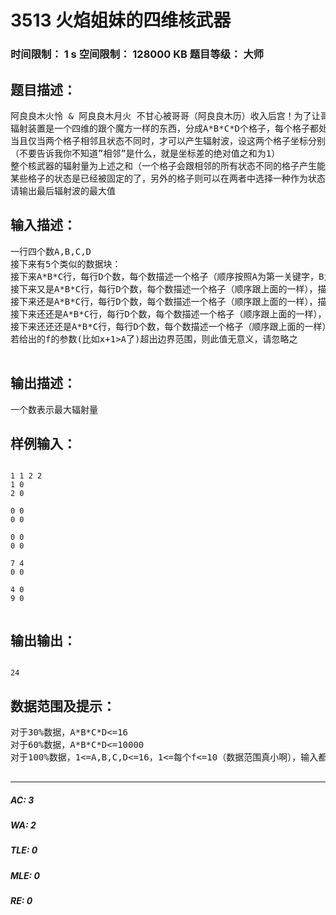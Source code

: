 # 3513 火焰姐妹的四维核武器   
### 时间限制： 1 s     空间限制： 128000 KB     题目等级： 大师  
## 题目描述：  

<pre>
阿良良木火怜 & 阿良良木月火 不甘心被哥哥（阿良良木历）收入后宫！为了让哥哥脑部构造奇特，他们想到了利用核武器，希望辐射波越多越好。  
辐射装置是一个四维的跟个魔方一样的东西，分成A*B*C*D个格子，每个格子都处于两种状态中的一种。  
当且仅当两个格子相邻且状态不同时，才可以产生辐射波，设这两个格子坐标分别为(x1,y1,z1,w1)和(x2,y2,z2,w2)，则这对格子产生的辐射量为f(x1,y1,z1,w1,x2,y2,z2,w2)    (1<=f<=10)。  
（不要告诉我你不知道”相邻”是什么，就是坐标差的绝对值之和为1）  
整个核武器的辐射量为上述之和（一个格子会跟相邻的所有状态不同的格子产生能量，但一对格子只会被算一次，也就是说描述这对格子的二元组是无序的）。  
某些格子的状态是已经被固定的了，另外的格子则可以在两者中选择一种作为状态（必须选择一种）。  
请输出最后辐射波的最大值
</pre>
  
  
## 输入描述：  

<pre>
一行四个数A,B,C,D  
接下来有5个类似的数据块：  
接下来A*B*C行，每行D个数，每个数描述一个格子（顺序按照A为第一关键字，B为第二关键字，C为第三关键字，D为第四关键字），若为1则表示已经被固定成第一种状态；若为2则表示已经被固定成第二种状态；若为0则表示可以由你选择。  
接下来又是A*B*C行，每行D个数，每个数描述一个格子（顺序跟上面的一样），描述(x,y,z,w)这个格子的数表示的是f(x,y,z,w,x+1,y,z,w)的值；  
接下来还是A*B*C行，每行D个数，每个数描述一个格子（顺序跟上面的一样），描述(x,y,z,w)这个格子的数表示的是f(x,y,z,w,x,y+1,z,w)的值；  
接下来还还是A*B*C行，每行D个数，每个数描述一个格子（顺序跟上面的一样），描述(x,y,z,w)这个格子的数表示的是f(x,y,z,w,x,y,z+1,w)的值；  
接下来还还还是A*B*C行，每行D个数，每个数描述一个格子（顺序跟上面的一样），描述(x,y,z,w)这个格子的数表示的是f(x,y,z,w,x,y,z,w+1)的值；  
若给出的f的参数(比如x+1>A了)超出边界范围，则此值无意义，请忽略之  

</pre>
  
  
## 输出描述：  

<pre>
一个数表示最大辐射量
</pre>
  
  
## 样例输入：  

<pre><code>
1 1 2 2  
1 0   
2 0   
   
0 0   
0 0   
   
0 0   
0 0   
   
7 4   
0 0   
   
4 0   
9 0  
 
</code></pre>
  
  
## 输出输出：  

<pre><code>
24
</code></pre>
  
  
## 数据范围及提示：  

<pre>
对于30%数据，A*B*C*D<=16  
对于60%数据，A*B*C*D<=10000  
对于100%数据，1<=A,B,C,D<=16，1<=每个f<=10（数据范围真小啊），输入都是整数  

</pre>
  
  
***  

##### AC: 3  
##### WA: 2  
##### TLE: 0  
##### MLE: 0  
##### RE: 0  
